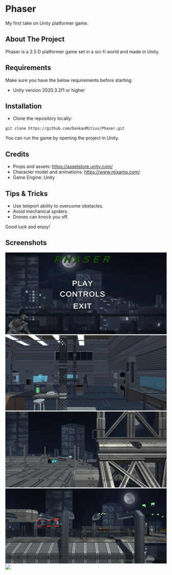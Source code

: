 # Phaser
My first take on Unity platformer game.

## About The Project
Phaser is a 2.5 D platformer game set in a sci-fi world and made in Unity.

## Requirements
Make sure you have the below requirements before starting:

+ Unity version 2020.3.2f1 or higher

## Installation

+ Clone the repository locally:
```
git clone https://github.com/DankanMitius/Phaser.git
```

You can run the game by opening the project in Unity.

## Credits

+ Props and assets: https://assetstore.unity.com/
+ Character model and animations: https://www.mixamo.com/
+ Game Engine: Unity

## Tips & Tricks

+ Use teleport ability to overcome obstacles.
+ Avoid mechanical spiders.
+ Drones can knock you off.

Good luck and enjoy!

## Screenshots
![](Screenshots/2f89ced173b9fbf90f5bede29175ff7f.jpg)
![](Screenshots/a722bff4576e72e1abbca71b06fd1646.jpg)
![](Screenshots/d2f5eeac2aa8b6b0765c7c5dec6c04c4.jpg)
![](Screenshots/f86f391cef5c4556a5327e34010e8b12.jpg)
![](Screenshots/gif1.gif)
